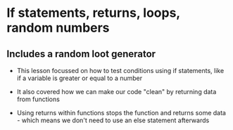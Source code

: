# If statements, returns, loops, random numbers
## Includes a random loot generator

- This lesson focussed on how to test conditions using if statements, like if a variable is greater or equal to a number

- It also covered how we can make our code "clean" by returning data from functions

- Using returns within functions stops the function and returns some data - which means we don't need to use an else statement afterwards